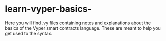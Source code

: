 # learn-vyper-basics-
Here you will find .vy files containing notes and explanations about the basics of the Vyper smart contracts language. These are meant to help you get used to the syntax. 

